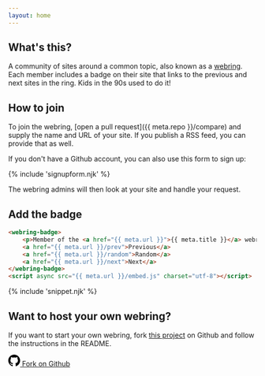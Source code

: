 ```yaml
---
layout: home
---
```


## What's this?

A community of sites around a common topic, also known as a [webring](https://en.wikipedia.org/wiki/Webring). Each member includes a badge on their site that links to the previous and next sites in the ring. Kids in the 90s used to do it!

## How to join

To join the webring, [open a pull request]({{ meta.repo }}/compare) and supply the name and URL of your site. If you publish a RSS feed, you can provide that as well.

If you don't have a Github account, you can also use this form to sign up:

{% include 'signupform.njk' %}

The webring admins will then look at your site and handle your request.

## Add the badge

```html 
<webring-badge>
    <p>Member of the <a href="{{ meta.url }}">{{ meta.title }}</a> webring</p>
    <a href="{{ meta.url }}/prev">Previous</a>
    <a href="{{ meta.url }}/random">Random</a>
    <a href="{{ meta.url }}/next">Next</a>
</webring-badge>
<script async src="{{ meta.url }}/embed.js" charset="utf-8"></script>
```

{% include 'snippet.njk' %}

## Want to host your own webring?

If you want to start your own webring, fork [this project](https://github.com/maxboeck/webring) on Github and follow the instructions in the README.

<a class="btn btn--github" href="https://github.com/maxboeck/webring/fork" aria-label="Fork maxboeck/webring on GitHub">
    <svg role="img" aria-hidden="true" width="24" height="24" viewBox="0 0 24 24" xmlns="http://www.w3.org/2000/svg">
        <path d="M12 .297c-6.63 0-12 5.373-12 12 0 5.303 3.438 9.8 8.205 11.385.6.113.82-.258.82-.577 0-.285-.01-1.04-.015-2.04-3.338.724-4.042-1.61-4.042-1.61C4.422 18.07 3.633 17.7 3.633 17.7c-1.087-.744.084-.729.084-.729 1.205.084 1.838 1.236 1.838 1.236 1.07 1.835 2.809 1.305 3.495.998.108-.776.417-1.305.76-1.605-2.665-.3-5.466-1.332-5.466-5.93 0-1.31.465-2.38 1.235-3.22-.135-.303-.54-1.523.105-3.176 0 0 1.005-.322 3.3 1.23.96-.267 1.98-.399 3-.405 1.02.006 2.04.138 3 .405 2.28-1.552 3.285-1.23 3.285-1.23.645 1.653.24 2.873.12 3.176.765.84 1.23 1.91 1.23 3.22 0 4.61-2.805 5.625-5.475 5.92.42.36.81 1.096.81 2.22 0 1.606-.015 2.896-.015 3.286 0 .315.21.69.825.57C20.565 22.092 24 17.592 24 12.297c0-6.627-5.373-12-12-12"/>
    </svg>
    <span>Fork on Github</span>
</a>


